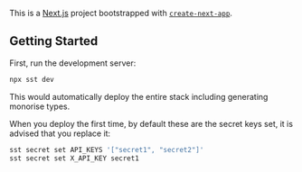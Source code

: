 This is a [Next.js](https://nextjs.org) project bootstrapped with [`create-next-app`](https://nextjs.org/docs/app/api-reference/cli/create-next-app).

## Getting Started

First, run the development server:

```bash
npx sst dev
```

This would automatically deploy the entire stack including generating monorise types.

When you deploy the first time, by default these are the secret keys set, it is advised that you replace it:

```bash
sst secret set API_KEYS '["secret1", "secret2"]'
sst secret set X_API_KEY secret1
```

